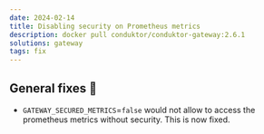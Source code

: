 ```yaml
---
date: 2024-02-14
title: Disabling security on Prometheus metrics 
description: docker pull conduktor/conduktor-gateway:2.6.1
solutions: gateway
tags: fix
---
```


## General fixes 🔨

* `GATEWAY_SECURED_METRICS`=`false` would not allow to access the prometheus metrics without security. This is now fixed.
